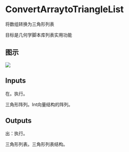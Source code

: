 # ConvertArraytoTriangleList

将数组转换为三角形列表

目标是几何学脚本库列表实用功能

## 图示

![]($-20221218-19104737.png)

## Inputs

在。执行。

三角形阵列。Int向量结构的阵列。  

## Outputs

出：执行。

三角形列表。三角形列表结构。
